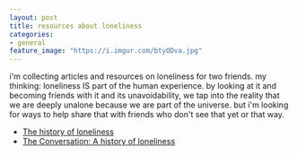 ```yaml
---
layout: post
title: resources about loneliness
categories: 
- general
feature_image: "https://i.imgur.com/btyODva.jpg"
---
```


i'm collecting articles and resources on loneliness for two friends. my thinking: loneliness IS part of the human experience. by looking at it and becoming friends with it and its unavoidability, we tap into the reality that we are deeply unalone because we are part of the universe. but i'm looking for ways to help share that with friends who don't see that yet or that way. 

* [The history of loneliness](https://theweek.com/articles/798959/history-loneliness)
* [The Conversation: A history of loneliness](https://theconversation.com/a-history-of-loneliness-91542)


<!-- for chad and jacobo -->
